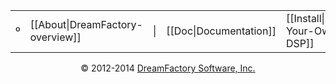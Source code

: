 <div align="center">
<table border=0 cellspacing=2 cellpadding=4 fontsize=14><tr><td color="#cccccc">&ordm;</td><td>[[About|DreamFactory-overview]]</td><td class="text-muted">|</td><td>[[Doc|Documentation]]</td><td>[[Install|Getting-Your-Own-DSP]]</td><td>[[Community|platform-and-community]]</td></tr></table>
</div>

<p align="center">
&copy; 2012-2014 <a href="https://www.dreamfactory.com/" target="_blank">DreamFactory Software, Inc.</a>
</p>

[dfcom]: https://www.dreamfactory.com/  "DreamFactory.com"